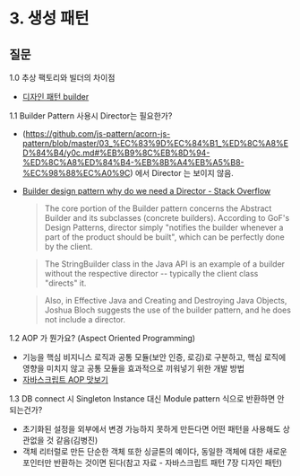 # 3. 생성 패턴


## 질문
1.0 추상 팩토리와 빌더의 차이점
- [디자인 패턴 builder](https://www.zerocho.com/category/JavaScript/post/57bab0ee5abe0c17006fe22f)

1.1 Builder Pattern 사용시 Director는 필요한가?
- (https://github.com/js-pattern/acorn-js-pattern/blob/master/03_%EC%83%9D%EC%84%B1_%ED%8C%A8%ED%84%B4/y0c.md#%EB%B9%8C%EB%8D%94-%ED%8C%A8%ED%84%B4-%EB%8B%A4%EB%A5%B8-%EC%98%88%EC%A0%9C) 에서 Director 는 보이지 않음.
- [Builder design pattern  why do we need a Director  - Stack Overflow](https://stackoverflow.com/questions/4313172/builder-design-pattern-why-do-we-need-a-director)
  > The core portion of the Builder pattern concerns the Abstract Builder and its subclasses (concrete builders). According to GoF's Design Patterns, director simply "notifies the builder whenever a part of the product should be built", which can be perfectly done by the client.

  > The StringBuilder class in the Java API is an example of a builder without the respective director -- typically the client class "directs" it.

  > Also, in Effective Java and Creating and Destroying Java Objects, Joshua Bloch suggests the use of the builder pattern, and he does not include a director.


1.2 AOP 가 뭔가요? (Aspect Oriented Programming)
- 기능을 핵심 비지니스 로직과 공통 모듈(보안 인증, 로깅)로 구분하고, 핵심 로직에 영향을 미치지 않고 공통 모듈을 효과적으로 끼워넣기 위한 개발 방법
- [자바스크립트 AOP 맛보기](http://meetup.toast.com/posts/109)

1.3  DB connect 시 Singleton Instance 대신 Module pattern 식으로 반환하면 안되는건가?
- 초기화된 설정을 외부에서 변경 가능하지 못하게 만든다면 어떤 패턴을 사용해도 상관없을 것 같음(김병진)
- 객체 리터럴로 만든 단순한 객체 또한 싱글톤의 예이다, 동일한 객체에 대한 새로운 포인터만 반환하는 것이면 된다(참고 자료 - 자바스크립트 패턴 7장 디자인 패턴)
